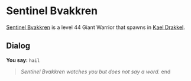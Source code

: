 # Sentinel Bvakkren



[Sentinel Bvakkren](/npc/113054) is a level 44 Giant Warrior that spawns in [Kael Drakkel](/zone/113).



## Dialog

**You say:** `hail`



>*Sentinel Bvakkren watches you but does not say a word.*
end
